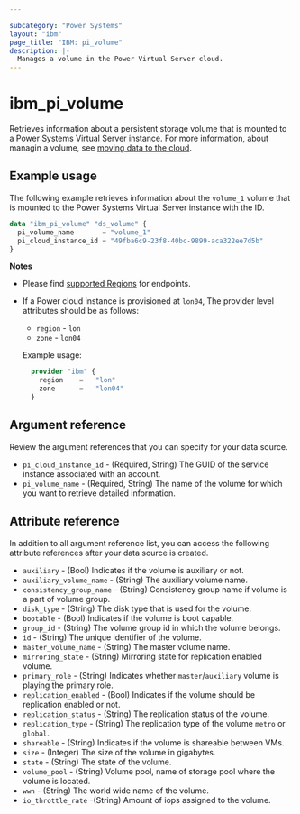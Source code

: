 ```yaml
---

subcategory: "Power Systems"
layout: "ibm"
page_title: "IBM: pi_volume"
description: |-
  Manages a volume in the Power Virtual Server cloud.
---
```


# ibm_pi_volume
Retrieves information about a persistent storage volume that is mounted to a Power Systems Virtual Server instance. For more information, about managin a volume, see [moving data to the cloud](https://cloud.ibm.com/docs/power-iaas?topic=power-iaas-moving-data-to-the-cloud).

## Example usage
The following example retrieves information about the `volume_1` volume that is mounted to the Power Systems Virtual Server instance with the ID.

```terraform
data "ibm_pi_volume" "ds_volume" {
  pi_volume_name       = "volume_1"
  pi_cloud_instance_id = "49fba6c9-23f8-40bc-9899-aca322ee7d5b"
}
```
**Notes**
* Please find [supported Regions](https://cloud.ibm.com/apidocs/power-cloud#endpoint) for endpoints.
* If a Power cloud instance is provisioned at `lon04`, The provider level attributes should be as follows:
  * `region` - `lon`
  * `zone` - `lon04`
  
  Example usage:
  ```terraform
    provider "ibm" {
      region    =   "lon"
      zone      =   "lon04"
    }
  ```
  
## Argument reference
Review the argument references that you can specify for your data source. 

- `pi_cloud_instance_id` - (Required, String) The GUID of the service instance associated with an account.
- `pi_volume_name` - (Required, String) The name of the volume for which you want to retrieve detailed information.

## Attribute reference
In addition to all argument reference list, you can access the following attribute references after your data source is created. 

- `auxiliary` - (Bool) Indicates if the volume is auxiliary or not.
- `auxiliary_volume_name` - (String) The auxiliary volume name.
- `consistency_group_name` - (String) Consistency group name if volume is a part of volume group.
- `disk_type` - (String) The disk type that is used for the volume.
- `bootable` -  (Bool) Indicates if the volume is boot capable.
- `group_id` - (String) The volume group id in which the volume belongs.
- `id` - (String) The unique identifier of the volume.
- `master_volume_name` - (String) The master volume name.
- `mirroring_state` - (String) Mirroring state for replication enabled volume.
- `primary_role` - (String) Indicates whether `master`/`auxiliary` volume is playing the primary role.
- `replication_enabled` - (Bool) Indicates if the volume should be replication enabled or not.
- `replication_status` - (String) The replication status of the volume.
- `replication_type` - (String) The replication type of the volume `metro` or `global`.
- `shareable` - (String) Indicates if the volume is shareable between VMs. 
- `size` - (Integer) The size of the volume in gigabytes.
- `state` - (String) The state of the volume.
- `volume_pool` - (String) Volume pool, name of storage pool where the volume is located.
- `wwn` - (String) The world wide name of the volume.
- `io_throttle_rate` -(String) Amount of iops assigned to the volume.
